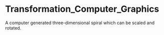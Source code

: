 # Transformation_Computer_Graphics
A computer generated three-dimensional spiral which can be scaled and rotated. 
